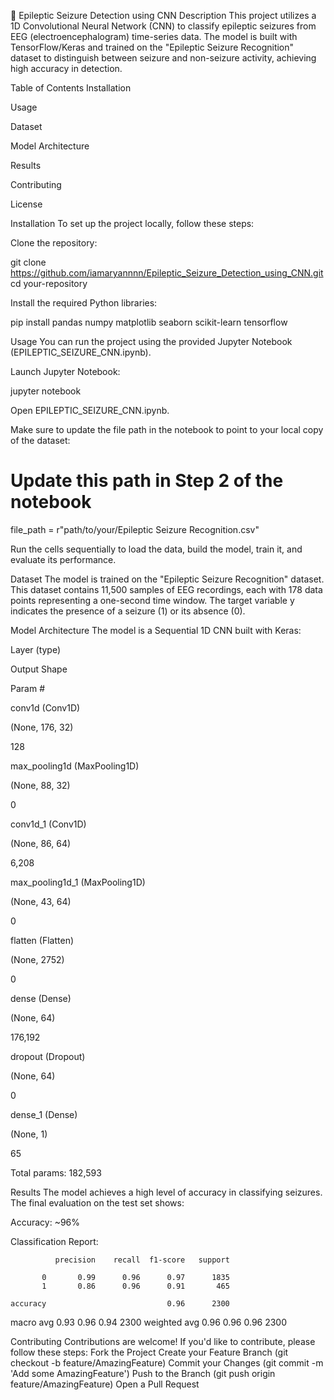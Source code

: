 🧠 Epileptic Seizure Detection using CNN
Description
This project utilizes a 1D Convolutional Neural Network (CNN) to classify epileptic seizures from EEG (electroencephalogram) time-series data. The model is built with TensorFlow/Keras and trained on the "Epileptic Seizure Recognition" dataset to distinguish between seizure and non-seizure activity, achieving high accuracy in detection.

Table of Contents
Installation

Usage

Dataset

Model Architecture

Results

Contributing

License

Installation
To set up the project locally, follow these steps:

Clone the repository:

git clone https://github.com/iamaryannnn/Epileptic_Seizure_Detection_using_CNN.git
cd your-repository

Install the required Python libraries:

pip install pandas numpy matplotlib seaborn scikit-learn tensorflow

Usage
You can run the project using the provided Jupyter Notebook (EPILEPTIC_SEIZURE_CNN.ipynb).

Launch Jupyter Notebook:

jupyter notebook

Open EPILEPTIC_SEIZURE_CNN.ipynb.

Make sure to update the file path in the notebook to point to your local copy of the dataset:

# Update this path in Step 2 of the notebook
file_path = r"path/to/your/Epileptic Seizure Recognition.csv"

Run the cells sequentially to load the data, build the model, train it, and evaluate its performance.

Dataset
The model is trained on the "Epileptic Seizure Recognition" dataset. This dataset contains 11,500 samples of EEG recordings, each with 178 data points representing a one-second time window. The target variable y indicates the presence of a seizure (1) or its absence (0).

Model Architecture
The model is a Sequential 1D CNN built with Keras:

Layer (type)

Output Shape

Param #

conv1d (Conv1D)

(None, 176, 32)

128

max_pooling1d (MaxPooling1D)

(None, 88, 32)

0

conv1d_1 (Conv1D)

(None, 86, 64)

6,208

max_pooling1d_1 (MaxPooling1D)

(None, 43, 64)

0

flatten (Flatten)

(None, 2752)

0

dense (Dense)

(None, 64)

176,192

dropout (Dropout)

(None, 64)

0

dense_1 (Dense)

(None, 1)

65

Total params: 182,593





Results
The model achieves a high level of accuracy in classifying seizures. The final evaluation on the test set shows:

Accuracy: ~96%

Classification Report:

              precision    recall  f1-score   support

           0       0.99      0.96      0.97      1835
           1       0.86      0.96      0.91       465

    accuracy                           0.96      2300
   macro avg       0.93      0.96      0.94      2300
weighted avg       0.96      0.96      0.96      2300

Contributing
Contributions are welcome! If you'd like to contribute, please follow these steps:
Fork the Project
Create your Feature Branch (git checkout -b feature/AmazingFeature)
Commit your Changes (git commit -m 'Add some AmazingFeature')
Push to the Branch (git push origin feature/AmazingFeature)
Open a Pull Request
